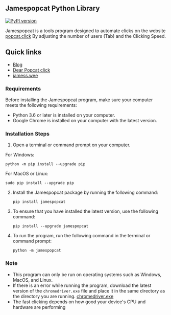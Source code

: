 ## Jamespopcat Python Library

[![PyPI version](https://badge.fury.io/py/jamespopcat.svg)](https://badge.fury.io/py/jamespopcat)

Jamespopcat is a tools program designed to automate clicks on the website [popcat.click](https://popcat.click/)
By adjusting the number of users (Tab) and the Clicking Speed.

## Quick links
- [Blog](https://bio.link/ctrcrk)
- [Dear Popcat click](https://github.com/ctrcrkproperty/jamespopcat/blob/main/DearPopcat.com.txt)
- [jamess.wee](https://www.instagram.com/jamess.wee/)

### Requirements 

Before installing the Jamespopcat program, make sure your computer meets the following requirements:

- Python 3.6 or later is installed on your computer.
- Google Chrome is installed on your computer with the latest version.


### Installation Steps

1. Open a terminal or command prompt on your computer.

For Windows:
   ```
   python -m pip install --upgrade pip
   ```
For MacOS or Linux:

   ```
   sudo pip install --upgrade pip
   ```
2. Install the Jamespopcat package by running the following command:

   ```
   pip install jamespopcat
   ```
   
3. To ensure that you have installed the latest version, use the following command:

   ```
   pip install --upgrade jamespopcat
   ```
   
4. To run the program, run the following command in the terminal or command prompt:

   ```
   python -m jamespopcat
   ```

### Note

- This program can only be run on operating systems such as Windows, MacOS, and Linux.
- If there is an error while running the program, download the latest version of the `chromedriver.exe` file and place it in the same directory as the directory you are running. [chromedriver.exe](https://chromedriver.chromium.org)
- The fast clicking depends on how good your device's CPU and hardware are performing